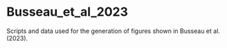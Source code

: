 # Busseau_et_al_2023
Scripts and data used for the generation of figures shown in Busseau et al. (2023).
